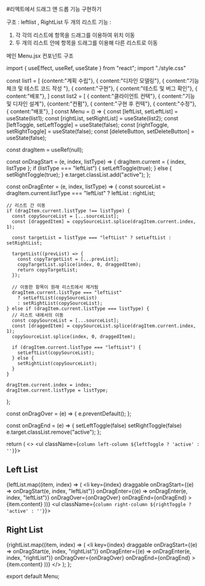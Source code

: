 #리엑트에서 드래그 앤 드롭 기능 구현하기 

구조 : leftlist , RightList 두 개의 리스트
기능 :
1) 각 각의 리스트에 항목을 드래그를 이용하여 위치 이동 
2) 두 개의 리스트 안에 항목을 드래그를 이용해 다른 리스트로 이동

메인 Menu.jsx 컨포넌트 구조 


import { useEffect, useRef, useState } from "react";
import "./style.css"


const list1 = [
  {content:"계획 수립"},
  { content:"디자인 모델링"},
  { content:"기능 체크 및 테스트 코드 작성 "},
  { content:"구현"},
  { content:"테스트 및 버그 확인"},
  { content:"배포"},
]
const list2 = [
  { content:"클라이언트 컨택"},
  { content:"기능 및 디자인 설계"},
  {content:"컨펌"},
  { content:"구현 후 컨텍"},
  { content:"수정"},
  { content:"배포"},
]
const Menu = () => {
  const [leftList, setLeftList] = useState(list1);
  const [rightList, setRightList] = useState(list2);
  const [leftToggle, setLeftToggle] = useState(false);
  const [rightToggle, setRightToggle] = useState(false);
  const [deleteButton, setDeleteButton] = useState(false);


  const dragItem = useRef(null);

  const onDragStart = (e, index, listType) => {
    dragItem.current = { index, listType };
    if (listType === "leftList") {
        setLeftToggle(true);
      } else {
        setRightToggle(true);
      }
    e.target.classList.add("active");
  };

  const onDragEnter = (e, index, listType) => {
    const sourceList = dragItem.current.listType === "leftList" ? leftList : rightList;

    // 리스트 간 이동
    if (dragItem.current.listType !== listType) {
      const copySourceList = [...sourceList];
      const [draggedItem] = copySourceList.splice(dragItem.current.index, 1);

      const targetList = listType === "leftList" ? setLeftList : setRightList;

      targetList((prevList) => {
        const copyTargetList = [...prevList];
        copyTargetList.splice(index, 0, draggedItem);
        return copyTargetList;
      });

      // 이동한 항목이 원래 리스트에서 제거됨
      dragItem.current.listType === "leftList"
        ? setLeftList(copySourceList)
        : setRightList(copySourceList);
    } else if (dragItem.current.listType === listType) {
      // 리스트 내에서의 이동
      const copySourceList = [...sourceList];
      const [draggedItem] = copySourceList.splice(dragItem.current.index, 1);
      copySourceList.splice(index, 0, draggedItem);

      if (dragItem.current.listType === "leftList") {
        setLeftList(copySourceList);
      } else {
        setRightList(copySourceList);
      }
    }

    dragItem.current.index = index;
    dragItem.current.listType = listType;
  };

  const onDragOver = (e) => {
    e.preventDefault();
  };

  const onDragEnd = (e) => {
    setLeftToggle(false)
    setRightToggle(false)
    e.target.classList.remove("active");
  };

  return (
    <>
      <ul className={`column left-column ${leftToggle ? 'active' : ''}`}>
        <h2>Left List</h2>
        {leftList.map((item, index) => (
          <li
            key={index}
            draggable
            onDragStart={(e) => onDragStart(e, index, "leftList")}
            onDragEnter={(e) => onDragEnter(e, index, "leftList")}
            onDragOver={onDragOver}
            onDragEnd={onDragEnd}
          >
            {item.content}
          </li>
        ))}
      </ul>
      <ul className={`column right-column ${rightToggle ? 'active' : ''}`}>
      <h2>Right List</h2>
        {rightList.map((item, index) => (
          <li
            key={index}
            draggable
            onDragStart={(e) => onDragStart(e, index, "rightList")}
            onDragEnter={(e) => onDragEnter(e, index, "rightList")}
            onDragOver={onDragOver}
            onDragEnd={onDragEnd}
          >
            {item.content}
          </li>
        ))}
      </ul>
    </>
  );
};

export default Menu;

